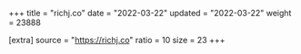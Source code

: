 +++
title = "richj.co"
date = "2022-03-22"
updated = "2022-03-22"
weight = 23888

[extra]
source = "https://richj.co"
ratio = 10
size = 23
+++
